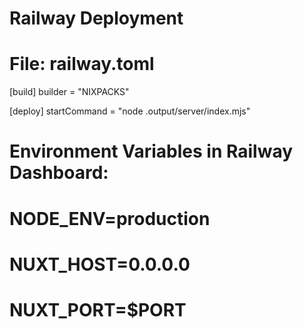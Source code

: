 # Railway Deployment
# File: railway.toml
[build]
  builder = "NIXPACKS"

[deploy]
  startCommand = "node .output/server/index.mjs"

# Environment Variables in Railway Dashboard:
# NODE_ENV=production
# NUXT_HOST=0.0.0.0
# NUXT_PORT=$PORT
